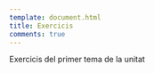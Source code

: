 ```yaml
---
template: document.html
title: Exercicis
comments: true
---
```


Exercicis del primer tema de la unitat

